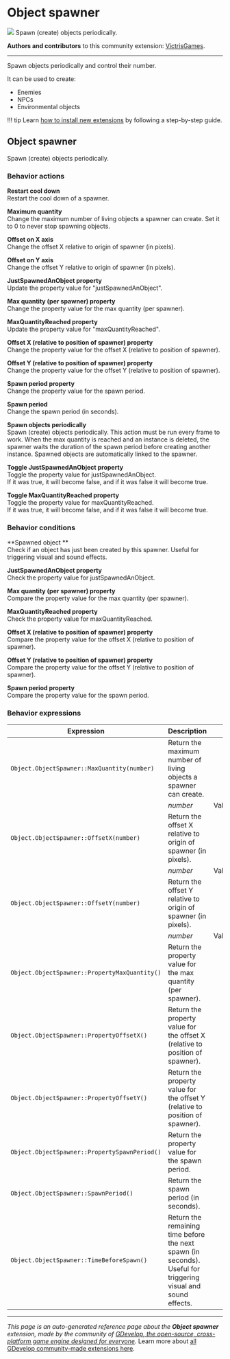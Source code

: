 # Object spawner

<img src="https://resources.gdevelop-app.com/assets/Icons/plus-one.svg" class="extension-icon"></img>
Spawn (create) objects periodically.

**Authors and contributors** to this community extension: [VictrisGames](https://gd.games/VictrisGames).

---

Spawn objects periodically and control their number.

It can be used to create:

- Enemies
- NPCs
- Environmental objects


!!! tip
    Learn [how to install new extensions](/gdevelop5/extensions/search) by following a step-by-step guide.



## Object spawner 

Spawn (create) objects periodically. 

### Behavior actions

**Restart cool down**  
Restart the cool down of a spawner.

**Maximum quantity**  
Change the maximum number of living objects a spawner can create. Set it to 0 to never stop spawning objects.

**Offset on X axis**  
Change the offset X relative to origin of spawner (in pixels).

**Offset on Y axis**  
Change the offset Y relative to origin of spawner (in pixels).

**JustSpawnedAnObject property**  
Update the property value for "justSpawnedAnObject".

**Max quantity (per spawner) property**  
Change the property value for the max quantity (per spawner).

**MaxQuantityReached property**  
Update the property value for "maxQuantityReached".

**Offset X (relative to position of spawner) property**  
Change the property value for the offset X (relative to position of spawner).

**Offset Y (relative to position of spawner) property**  
Change the property value for the offset Y (relative to position of spawner).

**Spawn period property**  
Change the property value for the spawn period.

**Spawn period**  
Change the spawn period (in seconds).

**Spawn objects periodically**  
Spawn (create) objects periodically. This action must be run every frame to work. When the max quantity is reached and an instance is deleted, the spawner waits the duration of the spawn period before creating another instance. Spawned objects are automatically linked to the spawner.

**Toggle JustSpawnedAnObject property**  
Toggle the property value for justSpawnedAnObject.  
If it was true, it will become false, and if it was false it will become true.

**Toggle MaxQuantityReached property**  
Toggle the property value for maxQuantityReached.  
If it was true, it will become false, and if it was false it will become true.

### Behavior conditions

**Spawned object **  
Check if an object has just been created by this spawner. Useful for triggering visual and sound effects.

**JustSpawnedAnObject property**  
Check the property value for justSpawnedAnObject.

**Max quantity (per spawner) property**  
Compare the property value for the max quantity (per spawner).

**MaxQuantityReached property**  
Check the property value for maxQuantityReached.

**Offset X (relative to position of spawner) property**  
Compare the property value for the offset X (relative to position of spawner).

**Offset Y (relative to position of spawner) property**  
Compare the property value for the offset Y (relative to position of spawner).

**Spawn period property**  
Compare the property value for the spawn period.

### Behavior expressions

| Expression | Description |  |
|-----|-----|-----|
| `Object.ObjectSpawner::MaxQuantity(number)` | Return the maximum number of living objects a spawner can create. ||
| | _number_ | Value |
| `Object.ObjectSpawner::OffsetX(number)` | Return the offset X relative to origin of spawner (in pixels). ||
| | _number_ | Value |
| `Object.ObjectSpawner::OffsetY(number)` | Return the offset Y relative to origin of spawner (in pixels). ||
| | _number_ | Value |
| `Object.ObjectSpawner::PropertyMaxQuantity()` | Return the property value for the max quantity (per spawner). ||
| `Object.ObjectSpawner::PropertyOffsetX()` | Return the property value for the offset X (relative to position of spawner). ||
| `Object.ObjectSpawner::PropertyOffsetY()` | Return the property value for the offset Y (relative to position of spawner). ||
| `Object.ObjectSpawner::PropertySpawnPeriod()` | Return the property value for the spawn period. ||
| `Object.ObjectSpawner::SpawnPeriod()` | Return the spawn period (in seconds). ||
| `Object.ObjectSpawner::TimeBeforeSpawn()` | Return the remaining time before the next spawn (in seconds). Useful for triggering visual and sound effects. ||

---

*This page is an auto-generated reference page about the **Object spawner** extension, made by the community of [GDevelop, the open-source, cross-platform game engine designed for everyone](https://gdevelop.io/).* Learn more about [all GDevelop community-made extensions here](/gdevelop5/extensions).